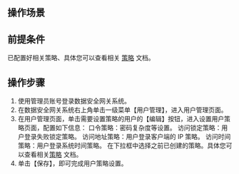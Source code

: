 ## 操作场景


## 前提条件
已配置好相关策略、具体您可以查看相关 [策略]() 文档。


## 操作步骤

1. 使用管理员账号登录数据安全网关系统。
2. 在数据安全网关系统右上角单击一级菜单【用户管理】，进入用户管理页面。
3. 在用户管理页面，单击需要设置策略的用户的【编辑】按钮，进入设置用户策略页面，配置如下信息：
口令策略：密码复杂度等设置。
访问锁定策略：用户登录失败锁定策略。
访问地址策略：用户登录客户端的 IP 策略。
访问时间策略：用户登录系统时间策略。
在下拉框中选择之前已创建的策略。具体您可以查看相关[策略]() 文档。
4. 单击【保存】，即可完成用户策略设置。

